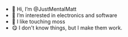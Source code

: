- 👋 Hi, I’m @JustMentalMatt
- 👀 I’m interested in electronics and software
- 🌱 I like touching moss
- 😋 I don't know things, but I make them work.
